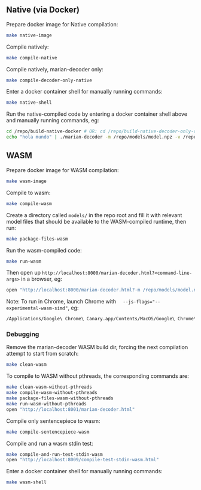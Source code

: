 ## Native (via Docker)

Prepare docker image for Native compilation:

```bash
make native-image
```

Compile natively:

```bash
make compile-native
```

Compile natively, marian-decoder only:

```bash
make compile-decoder-only-native
```

Enter a docker container shell for manually running commands:

```bash
make native-shell
```

Run the native-compiled code by entering a docker container shell above and manually running commands, eg:

```bash
cd /repo/build-native-docker # OR: cd /repo/build-native-decoder-only-docker
echo "hola mundo" | ./marian-decoder -m /repo/models/model.npz -v /repo/models/vocab.esen.spm /repo/models/vocab.esen.spm --cpu-threads 1
```

## WASM

Prepare docker image for WASM compilation:

```bash
make wasm-image
```

Compile to wasm:

```bash
make compile-wasm
```

Create a directory called `models/` in the repo root and fill it with relevant model files that should be available to the WASM-compiled runtime, then run:
```bash
make package-files-wasm
```

Run the wasm-compiled code:

```bash
make run-wasm
```

Then open up `http://localhost:8000/marian-decoder.html?<command-line-args>` in a browser, eg:

```bash
open "http://localhost:8000/marian-decoder.html?-m /repo/models/model.npz -v /repo/models/vocab.esen.spm /repo/models/vocab.esen.spm --cpu-threads 1"
```

Note: To run in Chrome, launch Chrome with `  --js-flags="--experimental-wasm-simd"`, eg:

```bash
/Applications/Google\ Chrome\ Canary.app/Contents/MacOS/Google\ Chrome\ Canary  --js-flags="--experimental-wasm-simd"
```

### Debugging

Remove the marian-decoder WASM build dir, forcing the next compilation attempt to start from scratch:

```bash
make clean-wasm
```

To compile to WASM without pthreads, the corresponding commands are:

```bash
make clean-wasm-without-pthreads
make compile-wasm-without-pthreads
make package-files-wasm-without-pthreads
make run-wasm-without-pthreads
open "http://localhost:8001/marian-decoder.html"
```

Compile only sentencepiece to wasm:

```bash
make compile-sentencepiece-wasm
```

Compile and run a wasm stdin test:

```bash
make compile-and-run-test-stdin-wasm
open "http://localhost:8009/compile-test-stdin-wasm.html"
```

Enter a docker container shell for manually running commands:

```bash
make wasm-shell
```
